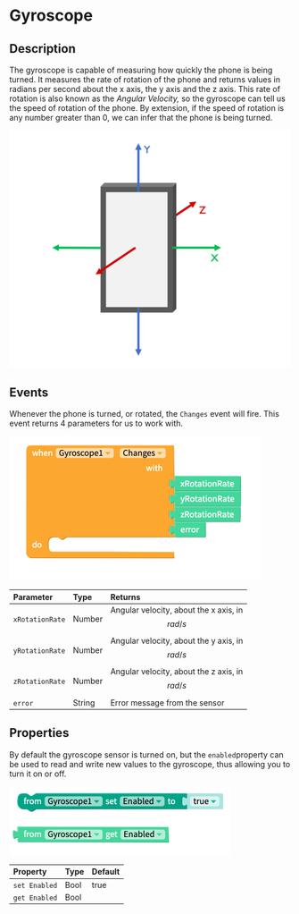 # Gyroscope

## Description

The gyroscope is capable of measuring how quickly the phone is being turned. It measures the rate of rotation of the phone and returns values in radians per second about the x axis, the y axis and the z axis. This rate of rotation is also known as the _Angular Velocity,_ so the gyroscope can tell us the speed of rotation of the phone. By extension, if the speed of rotation is any number greater than 0, we can infer that the phone is being turned.

![The x, y and z axes of a standard smartphone](.gitbook/assets/screenshot-2019-05-18-at-15.27.06.png)



## Events

Whenever the phone is turned, or rotated, the `Changes` event will fire. This event returns 4 parameters for us to work with. 

![](.gitbook/assets/screenshot-2019-05-18-at-14.15.00.png)

| Parameter | Type | Returns |
| :--- | :--- | :--- |
| `xRotationRate` | Number | Angular velocity, about the x axis, in $$rad/s$$  |
| `yRotationRate` | Number | Angular velocity, about the y axis, in $$rad/s$$  |
| `zRotationRate` | Number | Angular velocity, about the z axis, in $$rad/s$$  |
| `error` | String | Error message from the sensor |

## Properties

By default the gyroscope sensor is turned on, but the `enabled`property can be used to read and write new values to the gyroscope, thus allowing you to turn it on or off.

![](.gitbook/assets/screenshot-2019-05-18-at-14.15.07.png)

| Property | Type | Default |
| :--- | :--- | :--- |
| `set Enabled` | Bool | true |
| `get Enabled` | Bool |  |

